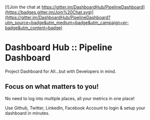 [![Join the chat at https://gitter.im/DashboardHub/PipelineDashboard](https://badges.gitter.im/Join%20Chat.svg)](https://gitter.im/DashboardHub/PipelineDashboard?utm_source=badge&utm_medium=badge&utm_campaign=pr-badge&utm_content=badge)

# Dashboard Hub :: Pipeline Dashboard

Project Dashboard for All...but with Developers in mind.

## Focus on what matters to you!

No need to log into multiple places, all your metrics in one place!

Use Github, Twitter, LinkedIn, Facebook Account to login & setup your dashboard in minutes.
